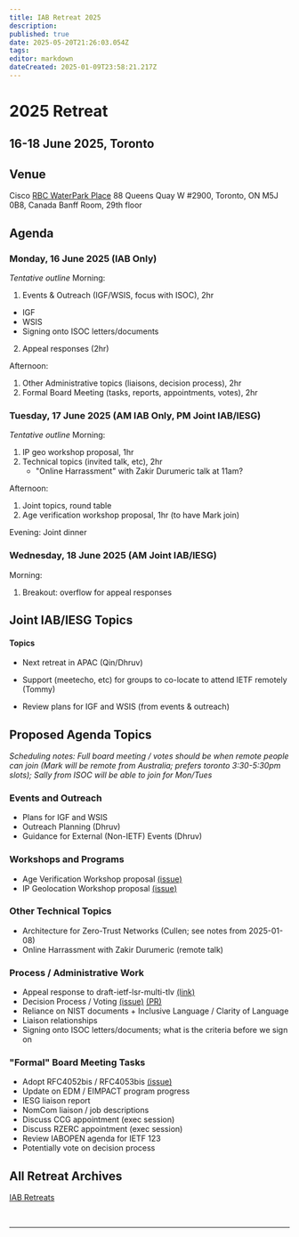 ```yaml
---
title: IAB Retreat 2025
description: 
published: true
date: 2025-05-20T21:26:03.054Z
tags: 
editor: markdown
dateCreated: 2025-01-09T23:58:21.217Z
---
```


# 2025 Retreat

## 16-18 June 2025, Toronto



## Venue

Cisco
[RBC WaterPark Place](https://www.google.com/maps/place/RBC+WaterPark+Place/@43.6412316,-79.3806854,711m/data=!3m3!1e3!4b1!5s0x882b3757de085e91:0xc359f58994eb5f5!4m6!3m5!1s0x89d4cb2b39ecdfff:0x339b036765fc71b3!8m2!3d43.6412277!4d-79.3781051!16s%2Fg%2F11b6hs_351?entry=ttu&g_ep=EgoyMDI1MDIxMC4wIKXMDSoJLDEwMjExMjM0SAFQAw%3D%3D)
88 Queens Quay W #2900, 
Toronto, ON M5J 0B8, Canada
Banff Room, 29th floor

## Agenda

### Monday, 16 June 2025 (IAB Only)

*Tentative outline*
Morning:
1. Events & Outreach (IGF/WSIS, focus with ISOC), 2hr
  - IGF
  - WSIS
  - Signing onto ISOC letters/documents
2. Appeal responses (2hr)

Afternoon:
1. Other Administrative topics (liaisons, decision process), 2hr
1. Formal Board Meeting (tasks, reports, appointments, votes), 2hr

### Tuesday, 17 June 2025 (AM IAB Only, PM Joint IAB/IESG)

*Tentative outline*
Morning:
1. IP geo workshop proposal, 1hr
1. Technical topics (invited talk, etc), 2hr
	- "Online Harrassment" with Zakir Durumeric talk at 11am?

Afternoon:
1. Joint topics, round table
1. Age verification workshop proposal, 1hr (to have Mark join)

Evening:
Joint dinner

### Wednesday, 18 June 2025 (AM Joint IAB/IESG)

Morning:
1. Breakout: overflow for appeal responses


## Joint IAB/IESG Topics


#### Topics

- Next retreat in APAC (Qin/Dhruv)
- Support (meetecho, etc) for groups to co-locate to attend IETF remotely (Tommy)

- Review plans for IGF and WSIS (from events & outreach)

## Proposed Agenda Topics

*Scheduling notes: Full board meeting / votes should be when remote people can join (Mark will be remote from Australia; prefers toronto 3:30-5:30pm slots); Sally from ISOC will be able to join for Mon/Tues*

### Events and Outreach

- Plans for IGF and WSIS 
- Outreach Planning (Dhruv)
- Guidance for External (Non-IETF) Events (Dhruv)

### Workshops and Programs
- Age Verification Workshop proposal [(issue)](https://github.com/intarchboard/responsibilities/issues/38)
- IP Geolocation Workshop proposal [(issue)](https://github.com/intarchboard/responsibilities/issues/26)

### Other Technical Topics

- Architecture for Zero-Trust Networks (Cullen; see notes from 2025-01-08)
- Online Harrassment with Zakir Durumeric (remote talk)

### Process / Administrative Work
- Appeal response to draft-ietf-lsr-multi-tlv [(link)](https://datatracker.ietf.org/group/iab/appeals/artifact/130)
- Decision Process / Voting [(issue)](https://github.com/intarchboard/responsibilities/issues/2) [(PR)](https://github.com/ietf/wiki.ietf.org/pull/95)
- Reliance on NIST documents + Inclusive Language / Clarity of Language
- Liaison relationships
- Signing onto ISOC letters/documents; what is the criteria before we sign on

### "Formal" Board Meeting Tasks
- Adopt RFC4052bis / RFC4053bis [(issue)](https://github.com/intarchboard/responsibilities/issues/35)
- Update on EDM / EIMPACT program progress
- IESG liaison report
- NomCom liaison / job descriptions
- Discuss CCG appointment (exec session)
- Discuss RZERC appointment (exec session)
- Review IABOPEN agenda for IETF 123
- Potentially vote on decision process
 
## All Retreat Archives
[IAB Retreats](/group/iab/IAB_Retreats)

&nbsp;
&nbsp;
&nbsp;

---
